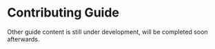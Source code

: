 # Contributing Guide

Other guide content is still under development, will be completed soon afterwards.
